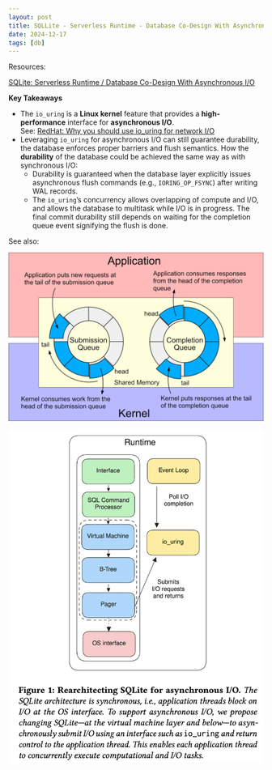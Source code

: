 ```yaml
---
layout: post
title: SQLLite - Serverless Runtime - Database Co-Design With Asynchronous IO
date: 2024-12-17
tags: [db]
---
```


Resources:

[SQLite: Serverless Runtime / Database Co-Design With Asynchronous I/O](https://dl.acm.org/doi/pdf/10.1145/3642968.3654821)

**Key Takeaways**

- The `io_uring` is a **Linux kernel** feature that provides a **high-performance** interface for **asynchronous I/O**. \
  See: [RedHat: Why you should use io_uring for network I/O](https://developers.redhat.com/articles/2023/04/12/why-you-should-use-iouring-network-io)
- Leveraging `io_uring` for asynchronous I/O can still guarantee durability, the database enforces proper barriers and 
flush semantics. How the **durability** of the database could be achieved the same way as with synchronous I/O:
    - Durability is guaranteed when the database layer explicitly issues asynchronous flush commands 
      (e.g., `IORING_OP_FSYNC`) after writing WAL records. 
    - The `io_uring`’s concurrency allows overlapping of compute and I/O, and allows the database to multitask while I/O 
      is in progress. The final commit durability still depends on waiting for the completion queue event
      signifying the flush is done.

See also:

![uring.png](./../../img/uring.png)

![rearchitecting-sqllite.png](./../../img/rearchitecting-sqllite.png)

  
